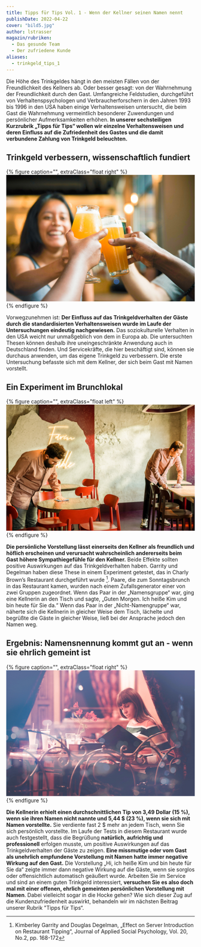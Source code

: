 ```yaml
---
title: Tipps für Tips Vol. 1 - Wenn der Kellner seinen Namen nennt
publishDate: 2022-04-22
cover: "bild5.jpg"
author: lstrasser
magazin/rubriken:
  - Das gesunde Team
  - Der zufriedene Kunde
aliases:
  - trinkgeld_tips_1
---
```


Die Höhe des Trinkgeldes hängt in den meisten Fällen von der Freundlichkeit des Kellners ab. Oder besser gesagt: von der
Wahrnehmung der Freundlichkeit durch den Gast. Umfangreiche Feldstudien, durchgeführt von Verhaltenspsychologen und
Verbraucherforschern in den Jahren 1993 bis 1996 in den USA haben einige Verhaltensweisen untersucht, die beim Gast die
Wahrnehmung vermeintlich besonderer Zuwendungen und persönlicher Aufmerksamkeiten erhöhen. **In unserer sechsteiligen
Kurzrubrik „Tipps für Tips“ wollen wir einzelne Verhaltensweisen und deren Einfluss auf die Zufriedenheit des Gastes und
die damit verbundene Zahlung von Trinkgeld beleuchten.**

## Trinkgeld verbessern, wissenschaftlich fundiert

{% figure caption="", extraClass="float right" %}
<img src="bild2.jpg" />
{% endfigure %}

Vorwegzunehmen ist: **Der Einfluss auf das Trinkgeldverhalten der Gäste durch die standardisierten Verhaltensweisen wurde
im Laufe der Untersuchungen eindeutig nachgewiesen.** Das soziokulturelle Verhalten in den USA weicht nur unmaßgeblich von
dem in Europa ab. Die untersuchten Thesen können deshalb ihre uneingeschränkte Anwendung auch in Deutschland finden. Und
Servicekräfte, die hier beschäftigt sind, können sie durchaus anwenden, um das eigene Trinkgeld zu verbessern. Die erste
Untersuchung befasste sich mit dem Kellner, der sich beim Gast mit Namen vorstellt.

## Ein Experiment im Brunchlokal

{% figure caption="", extraClass="float left" %}
<img src="bild4.jpg" />
{% endfigure %}

**Die persönliche Vorstellung lässt einerseits den Kellner als freundlich und höflich erscheinen und verursacht
wahrscheinlich andererseits beim Gast höhere Sympathiegefühle für den Kellner.** Beide Effekte sollten positive
Auswirkungen auf das Trinkgeldverhalten haben. Garrity und Degelman haben diese These in einem Experiment getestet, das
in Charly Brown’s Restaurant durchgeführt wurde [^1]. Paare, die zum Sonntagsbrunch in das Restaurant kamen, wurden nach
einem Zufallsgenerator einer von zwei Gruppen zugeordnet. Wenn das Paar in der „Namensgruppe“ war, ging eine Kellnerin
an den Tisch und sagte, „Guten Morgen. Ich heiße Kim und bin heute für Sie da.“ Wenn das Paar in der „Nicht-Namengruppe“
war, näherte sich die Kellnerin in gleicher Weise dem Tisch, lächelte und begrüßte die Gäste in gleicher Weise, ließ bei
der Ansprache jedoch den Namen weg.

## Ergebnis: Namensnennung kommt gut an - wenn sie ehrlich gemeint ist

{% figure caption="", extraClass="float right" %}
<img src="bild3.jpg" />
{% endfigure %}

**Die Kellnerin erhielt einen durchschnittlichen Tip von 3,49 Dollar (15 %), wenn sie ihren Namen nicht nannte und 5,44 $
(23 %), wenn sie sich mit Namen vorstellte.** Sie verdiente fast 2 $ mehr an jedem Tisch, wenn Sie sich persönlich
vorstellte. Im Laufe der Tests in diesem Restaurant wurde auch festgestellt, dass die Begrüßung **natürlich, aufrichtig
und professionell** erfolgen musste, um positive Auswirkungen auf das Trinkgeldverhalten der Gäste zu zeigen. **Eine
missmutige oder vom Gast als unehrlich empfundene Vorstellung mit Namen hatte immer negative Wirkung auf den Gast.** Die
Vorstellung „Hi, ich heiße Kim und bin heute für Sie da“ zeigte immer dann negative Wirkung auf die Gäste, wenn sie
sorglos oder offensichtlich automatisch geäußert wurde. Arbeiten Sie im Service und sind an einem guten Trinkgeld
interessiert, **versuchen Sie es also doch mal mit einer offenen, ehrlich gemeinten persönlichen Vorstellung mit Namen**.
Dabei vielleicht sogar in die Hocke gehen? Wie sich dieser Zug auf die Kundenzufriedenheit auswirkt, behandeln wir im
nächsten Beitrag unserer Rubrik "Tipps für Tips“.

[^1]: Kimberley Garrity and Douglas Degelman, „Effect on Server Introduction on Restaurant Tipping“, Journal of Applied Social Psychology, Vol. 20, No.2, pp. 168-172
